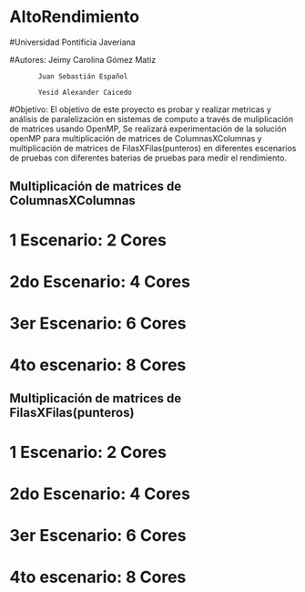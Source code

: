 # AltoRendimiento
#Universidad Pontificia Javeriana

#Autores:  Jeimy Carolina Gómez Matiz

           Juan Sebastián Español
           
           Yesid Alexander Caicedo
           

#Objetivo: El objetivo de este proyecto es probar y realizar metricas y análisis de paralelización en sistemas de computo a través de muliplicación de matrices usando OpenMP, 
           Se realizará experimentación de la solución openMP para multiplicación de matrices de ColumnasXColumnas y multiplicación de matrices de FilasXFilas(punteros) en diferentes escenarios de pruebas con diferentes baterias de pruebas  para medir el rendimiento.

## Multiplicación de matrices de ColumnasXColumnas

# 1 Escenario: 2 Cores

# 2do Escenario:  4 Cores

# 3er Escenario: 6 Cores

# 4to escenario: 8 Cores

## Multiplicación de matrices de FilasXFilas(punteros) 

# 1 Escenario: 2 Cores

# 2do Escenario:  4 Cores

# 3er Escenario: 6 Cores

# 4to escenario: 8 Cores
